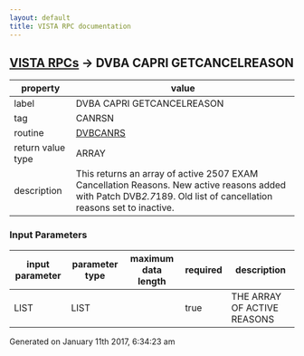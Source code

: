 ```yaml
---
layout: default
title: VISTA RPC documentation
---
```




## [VISTA RPCs](TableOfContent.md) &#8594; DVBA CAPRI GETCANCELREASON 

 property | value 
--- | --- 
 label | DVBA CAPRI GETCANCELREASON
 tag | CANRSN
 routine | [DVBCANRS](http://code.osehra.org/dox/Routine_DVBCANRS_source.html)
 return value type | ARRAY
 description | This returns an array of active 2507 EXAM Cancellation Reasons. New active reasons added with Patch DVB*2.7*189. Old list of cancellation reasons set to inactive.

### Input Parameters

| input parameter | parameter type | maximum data length | required | description | 
| --- | --- | --- | --- | --- | 
| LIST | LIST |  | true | THE ARRAY OF ACTIVE REASONS | 




Generated on January 11th 2017, 6:34:23 am